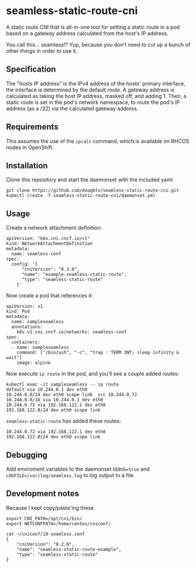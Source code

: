 # seamless-static-route-cni

A static route CNI that is all-in-one tool for setting a static route in a pod based on a gateway address calculated from the host's IP address.

You call this... seamless!? Yup, because you don't need to cut up a bunch of other things in order to use it.

## Specification

The "hosts IP address" is the IPv4 address of the hosts' primary interface, the interface is determined by the default route. A gateway address is calculated as taking the host IP address, masked off, and adding 1. Then, a static route is set in the pod's network namespace, to route the pod's IP address (as a /32) via the calculated gateway address.

## Requirements

This assumes the use of the `ipcalc` command, which is available on RHCOS nodes in OpenShift.

## Installation

Clone this repository and start the daemonset with the included yaml:

```
git clone https://github.com/dougbtv/seamless-static-route-cni.git
kubectl create -f seamless-static-route-cni/daemonset.yml
```

## Usage

Create a network attachment definition:

```
apiVersion: "k8s.cni.cncf.io/v1"
kind: NetworkAttachmentDefinition
metadata:
  name: seamless-conf
spec:
  config: '{
      "cniVersion": "0.3.0",
      "name": "example-seamless-static-route",
      "type": "seamless-static-route"
    }'
```

Now create a pod that references it:

```
apiVersion: v1
kind: Pod
metadata:
  name: sampleseamless
  annotations:
    k8s.v1.cni.cncf.io/networks: seamless-conf
spec:
  containers:
  - name: sampleseamless
    command: ["/bin/ash", "-c", "trap : TERM INT; sleep infinity & wait"]
    image: alpine
```

Now execute `ip route` in the pod, and you'll see a couple added routes:

```
kubectl exec -it sampleseamless -- ip route
default via 10.244.0.1 dev eth0 
10.244.0.0/24 dev eth0 scope link  src 10.244.0.72 
10.244.0.0/16 via 10.244.0.1 dev eth0 
10.244.0.72 via 192.168.122.1 dev eth0 
192.168.122.0/24 dev eth0 scope link 
```

`seamless-static-route` has added these routes:

```
10.244.0.72 via 192.168.122.1 dev eth0 
192.168.122.0/24 dev eth0 scope link 
```

## Debugging

Add enviroment variables to the daemonset `DEBUG=true` and `LOGFILE=/var/log/seamless.log` to log output to a file.

## Development notes

Because I kept copy/pasta'ing these.

```
export CNI_PATH=/opt/cni/bin/
export NETCONFPATH=/home/centos/cniconf/
```

```
cat ~/cniconf/10-seamless.conf
{
    "cniVersion": "0.2.0",
    "name": "seamless-static-route-example",
    "type": "seamless-static-route"
}
```

